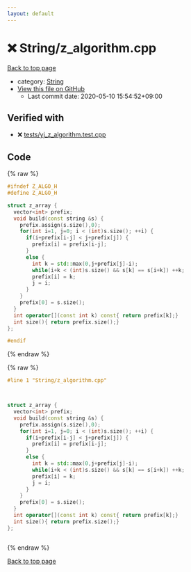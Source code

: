 ```yaml
---
layout: default
---
```


<!-- mathjax config similar to math.stackexchange -->
<script type="text/javascript" async
  src="https://cdnjs.cloudflare.com/ajax/libs/mathjax/2.7.5/MathJax.js?config=TeX-MML-AM_CHTML">
</script>
<script type="text/x-mathjax-config">
  MathJax.Hub.Config({
    TeX: { equationNumbers: { autoNumber: "AMS" }},
    tex2jax: {
      inlineMath: [ ['$','$'] ],
      processEscapes: true
    },
    "HTML-CSS": { matchFontHeight: false },
    displayAlign: "left",
    displayIndent: "2em"
  });
</script>

<script type="text/javascript" src="https://cdnjs.cloudflare.com/ajax/libs/jquery/3.4.1/jquery.min.js"></script>
<script src="https://cdn.jsdelivr.net/npm/jquery-balloon-js@1.1.2/jquery.balloon.min.js" integrity="sha256-ZEYs9VrgAeNuPvs15E39OsyOJaIkXEEt10fzxJ20+2I=" crossorigin="anonymous"></script>
<script type="text/javascript" src="../../assets/js/copy-button.js"></script>
<link rel="stylesheet" href="../../assets/css/copy-button.css" />


# :x: String/z_algorithm.cpp

<a href="../../index.html">Back to top page</a>

* category: <a href="../../index.html#27118326006d3829667a400ad23d5d98">String</a>
* <a href="{{ site.github.repository_url }}/blob/master/String/z_algorithm.cpp">View this file on GitHub</a>
    - Last commit date: 2020-05-10 15:54:52+09:00




## Verified with

* :x: <a href="../../verify/tests/yj_z_algorithm.test.cpp.html">tests/yj_z_algorithm.test.cpp</a>


## Code

<a id="unbundled"></a>
{% raw %}
```cpp
#ifndef Z_ALGO_H
#define Z_ALGO_H

struct z_array {
  vector<int> prefix;
  void build(const string &s) {
    prefix.assign(s.size(),0);
    for(int i=1, j=0; i < (int)s.size(); ++i) {
      if(i+prefix[i-j] < j+prefix[j]) {
        prefix[i] = prefix[i-j];
      }
      else {
        int k = std::max(0,j+prefix[j]-i);
        while(i+k < (int)s.size() && s[k] == s[i+k]) ++k;
        prefix[i] = k;
        j = i;
      }
    }
    prefix[0] = s.size();
  }
  int operator[](const int k) const{ return prefix[k];}
  int size(){ return prefix.size();}
};

#endif
```
{% endraw %}

<a id="bundled"></a>
{% raw %}
```cpp
#line 1 "String/z_algorithm.cpp"



struct z_array {
  vector<int> prefix;
  void build(const string &s) {
    prefix.assign(s.size(),0);
    for(int i=1, j=0; i < (int)s.size(); ++i) {
      if(i+prefix[i-j] < j+prefix[j]) {
        prefix[i] = prefix[i-j];
      }
      else {
        int k = std::max(0,j+prefix[j]-i);
        while(i+k < (int)s.size() && s[k] == s[i+k]) ++k;
        prefix[i] = k;
        j = i;
      }
    }
    prefix[0] = s.size();
  }
  int operator[](const int k) const{ return prefix[k];}
  int size(){ return prefix.size();}
};



```
{% endraw %}

<a href="../../index.html">Back to top page</a>

